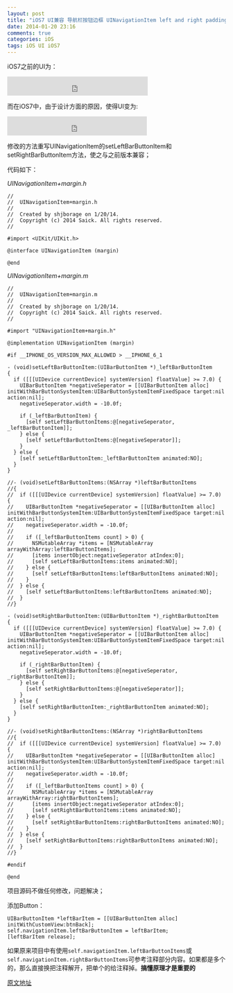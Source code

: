 ```yaml
---
layout: post
title: "iOS7 UI兼容 导航栏按钮边框 UINavigationItem left and right padding"
date: 2014-01-20 23:16
comments: true
categories: iOS
tags: iOS UI iOS7
---
```


iOS7之前的UI为：

<iframe src="https://www.flickr.com/photos/shjborage/12052252814/player/120d793b08" height="44" width="324"  frameborder="0" allowfullscreen webkitallowfullscreen mozallowfullscreen oallowfullscreen msallowfullscreen></iframe>

而在iOS7中，由于设计方面的原因，使得UI变为:

<iframe src="https://www.flickr.com/photos/shjborage/12052149003/player/bb36320bc9" height="44" width="322"  frameborder="0" allowfullscreen webkitallowfullscreen mozallowfullscreen oallowfullscreen msallowfullscreen></iframe>

 
<!-- more -->

修改的方法重写UINavigationItem的setLeftBarButtonItem和setRightBarButtonItem方法，使之与之前版本兼容；

代码如下：

*UINavigationItem+margin.h*

```
//
//  UINavigationItem+margin.h
//
//  Created by shjborage on 1/20/14.
//  Copyright (c) 2014 Saick. All rights reserved.
//

#import <UIKit/UIKit.h>

@interface UINavigationItem (margin)

@end

```

*UINavigationItem+margin.m*

```
//
//  UINavigationItem+margin.m
//
//  Created by shjborage on 1/20/14.
//  Copyright (c) 2014 Saick. All rights reserved.
//

#import "UINavigationItem+margin.h"

@implementation UINavigationItem (margin)

#if __IPHONE_OS_VERSION_MAX_ALLOWED > __IPHONE_6_1

- (void)setLeftBarButtonItem:(UIBarButtonItem *)_leftBarButtonItem
{
  if ([[[UIDevice currentDevice] systemVersion] floatValue] >= 7.0) {
    UIBarButtonItem *negativeSeperator = [[UIBarButtonItem alloc] initWithBarButtonSystemItem:UIBarButtonSystemItemFixedSpace target:nil action:nil];
    negativeSeperator.width = -10.0f;
    
    if (_leftBarButtonItem) {
      [self setLeftBarButtonItems:@[negativeSeperator, _leftBarButtonItem]];
    } else {
      [self setLeftBarButtonItems:@[negativeSeperator]];
    }
  } else {
    [self setLeftBarButtonItem:_leftBarButtonItem animated:NO];
  }
}

//- (void)setLeftBarButtonItems:(NSArray *)leftBarButtonItems
//{
//  if ([[[UIDevice currentDevice] systemVersion] floatValue] >= 7.0) {
//    UIBarButtonItem *negativeSeperator = [[UIBarButtonItem alloc] initWithBarButtonSystemItem:UIBarButtonSystemItemFixedSpace target:nil action:nil];
//    negativeSeperator.width = -10.0f;
//    
//    if ([_leftBarButtonItems count] > 0) {
//      NSMutableArray *items = [NSMutableArray arrayWithArray:leftBarButtonItems];
//      [items insertObject:negativeSeperator atIndex:0];
//      [self setLeftBarButtonItems:items animated:NO];
//    } else {
//      [self setLeftBarButtonItems:leftBarButtonItems animated:NO];
//    }
//  } else {
//    [self setLeftBarButtonItems:leftBarButtonItems animated:NO];
//  }
//}

- (void)setRightBarButtonItem:(UIBarButtonItem *)_rightBarButtonItem
{
  if ([[[UIDevice currentDevice] systemVersion] floatValue] >= 7.0) {
    UIBarButtonItem *negativeSeperator = [[UIBarButtonItem alloc] initWithBarButtonSystemItem:UIBarButtonSystemItemFixedSpace target:nil action:nil];
    negativeSeperator.width = -10.0f;
    
    if (_rightBarButtonItem) {
      [self setRightBarButtonItems:@[negativeSeperator, _rightBarButtonItem]];
    } else {
      [self setRightBarButtonItems:@[negativeSeperator]];
    }
  } else {
    [self setRightBarButtonItem:_rightBarButtonItem animated:NO];
  }
}

//- (void)setRightBarButtonItems:(NSArray *)rightBarButtonItems
//{
//  if ([[[UIDevice currentDevice] systemVersion] floatValue] >= 7.0) {
//    UIBarButtonItem *negativeSeperator = [[UIBarButtonItem alloc] initWithBarButtonSystemItem:UIBarButtonSystemItemFixedSpace target:nil action:nil];
//    negativeSeperator.width = -10.0f;
//    
//    if ([_leftBarButtonItems count] > 0) {
//      NSMutableArray *items = [NSMutableArray arrayWithArray:rightBarButtonItems];
//      [items insertObject:negativeSeperator atIndex:0];
//      [self setRightBarButtonItems:items animated:NO];
//    } else {
//      [self setRightBarButtonItems:rightBarButtonItems animated:NO];
//    }
//  } else {
//    [self setRightBarButtonItems:rightBarButtonItems animated:NO];
//  }
//}

#endif

@end

```


项目源码不做任何修改，问题解决；

添加Button：

```
UIBarButtonItem *leftBarItem = [[UIBarButtonItem alloc] initWithCustomView:btnBack];
self.navigationItem.leftBarButtonItem = leftBarItem;
[leftBarItem release];
```

如果原来项目中有使用`self.navigationItem.leftBarButtonItems`或`self.navigationItem.rightBarButtonItems`可参考注释部分内容。如果都是多个的，那么直接换把注释解开，把单个的给注释掉。**搞懂原理才是重要的**
 
[原文地址](http://www.cnblogs.com/maxfong/p/3375167.html)